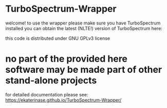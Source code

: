 # TurboSpectrum-Wrapper
welcome!
to use the wrapper please make sure you have TurboSpectrum installed
you can obtain the latest (NLTE!) version of TurboSpectrum here:

this code is distributed under GNU GPLv3 license
# no part of the provided here software may be made part of other stand-alone projects

for detailed documentation please see:
https://ekaterinase.github.io/TurboSpectrum-Wrapper/

